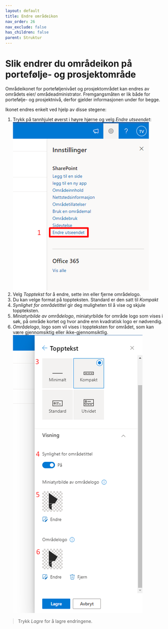 ```yaml
---
layout: default
title: Endre områdeikon
nav_order: 26
nav_exclude: false
has_children: false
parent: Struktur
---
```


#  Slik endrer du områdeikon på portefølje- og prosjektområde

Områdeikonet for porteføljenivået og prosjektområdet kan endres av områdets eier/ områdeadministrator. Fremgangsmåten er lik både for portefølje- og prosjektnivå, derfor gjelder informasjonen under for begge.

Ikonet endres enkelt ved hjelp av disse stegene:

1.  Trykk på tannhjulet øverst i høyre hjørne og velg
*Endre utseendet*:
![](./media/EndreUtseendet.png) 
2.  Velg *Topptekst* for å endre, sette inn eller fjerne områdelogo.
3.  Du kan velge format på toppteksten. Standard er den satt til *Kompakt* 
4.  *Synlighet for områdetittel* gir deg muligheten til å vise og skjule toppteksten.
5.  *Miniatyrbilde av områdelogo*, miniatyrbilde for område logo som vises i søk, på område kortet og hvor andre enn kvadratisk logo er nødvendig.
6.  *Områdelogo*, logo som vil vises i toppteksten for området, som kan være gjennomsiktig eller ikke-gjennomsiktlig.
![](./media/EndreProsjektlogo.png)

> Trykk *Lagre* for å lagre endringene.